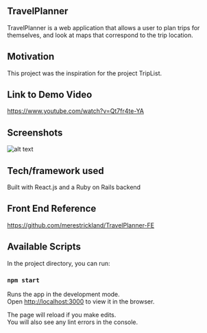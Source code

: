 ## TravelPlanner
TravelPlanner is a web application that allows a user to plan trips for themselves, and look at maps that correspond to the trip location.

## Motivation
This project was the inspiration for the project TripList.

## Link to Demo Video
https://www.youtube.com/watch?v=Qt7fr4te-YA

## Screenshots
![alt text](https://github.com/BrianRyu/TripPlanner-FE/blob/master/src/assets/TripPlannerScreenshot.png "TravelPlanner Screenshot")

## Tech/framework used
Built with React.js and a Ruby on Rails backend

## Front End Reference
https://github.com/merestrickland/TravelPlanner-FE

## Available Scripts

In the project directory, you can run:

### `npm start`

Runs the app in the development mode.<br>
Open [http://localhost:3000](http://localhost:3000) to view it in the browser.

The page will reload if you make edits.<br>
You will also see any lint errors in the console.
